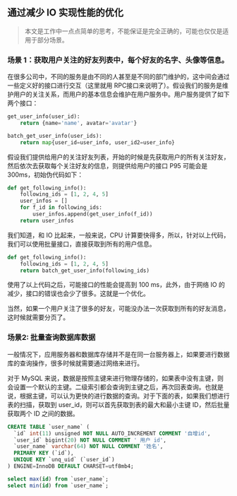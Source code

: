 ## 通过减少 IO 实现性能的优化

> 本文是工作中一点点简单的思考，不能保证是完全正确的，可能也仅仅是适用于部分场景。

### 场景 1：获取用户关注的好友列表中，每个好友的名字、头像等信息。

在很多公司中，不同的服务是由不同的人甚至是不同的部门维护的，这中间会通过一些定义好的接口进行交互（这里就用 RPC接口来说明了）。假设我们的服务是维护用户的关注关系，而用户的基本信息会维护在用户服务中。用户服务提供了如下两个接口：

```python
get_user_info(user_id):
	return {name='name', avatar='avatar'}

batch_get_user_info(user_ids):
	return map{user_id=user_info, user_id2=user_info}
```

假设我们提供给用户的关注好友列表，开始的时候是先获取用户的所有关注好友，然后依次去获取每个关注好友的信息，则提供给用户的接口 P95 可能会是 300ms，初始伪代码如下：

```python
def get_following_info():
	following_ids = [1, 2, 4, 5]
	user_infos = []
	for f_id in following_ids:
		user_infos.append(get_user_info(f_id))
	return user_infos
```

我们知道，和 IO 比起来，一般来说，CPU 计算要快得多，所以，针对以上代码，我们可以使用批量接口，直接获取到所有的用户信息。

```python
def get_following_info():
	following_ids = [1, 2, 4, 5]
	return batch_get_user_info(following_ids)
```

使用了以上代码之后，可能接口的性能会提高到 100 ms，此外，由于网络 IO 的减少，接口的错误也会少了很多。这就是一个优化。

当然，如果一个用户关注了很多的好友，可能没办法一次获取到所有的好友消息，这时候就需要分页了。

### 场景2: 批量查询数据库数据
一般情况下，应用服务器和数据库存储并不是在同一台服务器上，如果要进行数据库的查询操作，很多时候就需要通过网络来进行。

对于 MySQL 来说，数据是按照主键来进行物理存储的，如果表中没有主键，则会设置一个默认的主键。二级索引都会查询到主键之后，再次回表查询。也就是说，根据主键，可以认为更快的进行数据的查询。对于下面的表，如果我们想进行表的扫描，获取到 user_id，则可以首先获取到表的最大和最小主键 ID，然后批量获取两个 ID 之间的数据。

```SQL
CREATE TABLE `user_name` (
  `id` int(11) unsigned NOT NULL AUTO_INCREMENT COMMENT '自增id',
  `user_id` bigint(20) NOT NULL COMMENT ' 用户 id',
  `user_name` varchar(64) NOT NULL COMMENT '姓名',
  PRIMARY KEY (`id`),
  UNIQUE KEY `unq_uid` (`user_id`)
) ENGINE=InnoDB DEFAULT CHARSET=utf8mb4;

select max(id) from `user_name`;
select min(id) from `user_name`;
```
